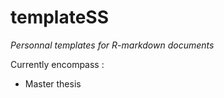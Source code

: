 # templateSS

*Personnal templates for R-markdown documents*

Currently encompass :

* Master thesis
